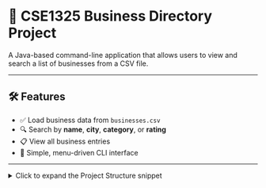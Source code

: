 # 📂 CSE1325 Business Directory Project

A Java-based command-line application that allows users to view and search a list of businesses from a CSV file.

---

## 🛠️ Features

- ✅ Load business data from `businesses.csv`  
- 🔍 Search by **name**, **city**, **category**, or **rating**  
- 📋 View all business entries  
- 🧭 Simple, menu-driven CLI interface  

---

<details> <summary>Click to expand the Project Structure snippet</summary>

## 🧰 Project Structure

```plaintext
CSE1325-ProjectOJ/
├── bin/                      # Compiled .class files (ignored by .gitignore)
├── src/
│   └── com/team1/directory/
│       ├── Main.java         # Program entry point
│       ├── Business.java     # Business model
│       ├── Directory.java    # Core logic and search
│       └── …                 # Additional helper classes
├── businesses.csv            # Business data
├── images/                   # Screenshots folder
│   ├── Menu.PNG
│   ├── Listall.PNG
│   ├── Searchname.PNG
│   ├── Category.PNG
│   └── Rating.PNG
└── README.md                 # This file


</details>
```



## 🖼️ Screenshots of Directory Functionality

### Menu
![Menu](images/Menu.PNG)

### List All
![List All](images/Listall.PNG)

### Search by Name
![Search by Name](images/Searchname.PNG)

### Filter by Category
![Filter by Category](https://github.com/MangakingO/CSE1325-ProjectOJ/blob/main/images/Category.PNG)

### Filter by Rating
![Filter by Rating](images/Rating.PNG)

📄 Disclaimer

This project was created by Oscar Barrios Jimenez and Jose Rojas for educational purposes as part of CSE1325 at the University of Texas at Arlington (UTA).

All code and assets are original or adapted under academic fair use. Redistribution or reuse without explicit permission is prohibited.

© 2025 Oscar Barrios Jimenez & Jose Rojas. All rights reserved.
